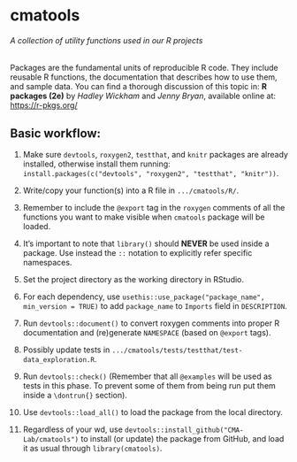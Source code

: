 # cmatools

###### A collection of utility functions used in our R projects

Packages are the fundamental units of reproducible R code. They include reusable
R functions, the documentation that describes how to use them, and sample data.
You can find a thorough discussion of this topic in:
**R packages (2e)** by *Hadley Wickham* and *Jenny Bryan*, available online at:
https://r-pkgs.org/


## Basic workflow:

1. Make sure `devtools`, `roxygen2`, `testthat`, and `knitr` packages are
already installed, otherwise install them running:
`install.packages(c("devtools", "roxygen2", "testthat", "knitr"))`.

1. Write/copy your function(s) into a R file in `.../cmatools/R/`.

1. Remember to include the `@export` tag in the `roxygen` comments of all the
functions you want to make visible when `cmatools` package will be loaded.

1. It’s important to note that `library()` should **NEVER** be used inside a
package. Use instead the `::` notation to explicitly refer specific namespaces.

1. Set the project directory as the working directory in RStudio.

1. For each dependency, use `usethis::use_package("package_name", min_version = TRUE)`
to add `package_name` to `Imports` field in `DESCRIPTION`.

1. Run `devtools::document()` to convert roxygen comments into proper R
documentation and (re)generate `NAMESPACE` (based on `@export` tags).

1. Possibly update tests in `.../cmatools/tests/testthat/test-data_exploration.R`.

1. Run `devtools::check()` (Remember that all `@examples` will be used as tests
in this phase. To prevent some of them from being run put them inside a
`\dontrun{}` section).

1. Use `devtools::load_all()` to load the package from the local directory.

1. Regardless of your wd, use `devtools::install_github("CMA-Lab/cmatools")` to
install (or update) the package from GitHub, and load it as usual through
`library(cmatools)`.
